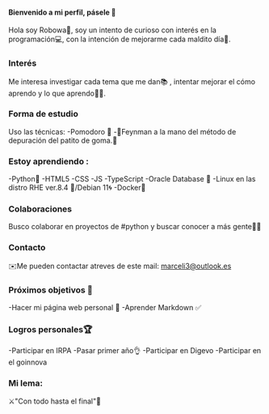 #### Bienvenido a mi perfil, pásele 👋

Hola soy Robowa🤖, soy un intento de curioso con interés en la programación💻, con la intención de mejorarme cada maldito día💪.

### Interés

Me interesa investigar cada tema que me dan📚 , intentar mejorar el cómo aprendo y lo que aprendo🧑‍💻.

### Forma de estudio

Uso las técnicas: 
-Pomodoro 🍅
-🐤Feynman a la mano del método de depuración del patito de goma.🐤

### Estoy aprendiendo : 

-Python🐍
-HTML5
-CSS
-JS
-TypeScript
-Oracle Database 🔮
-Linux en las distro RHE ver.8.4 🎩/Debian 11:cyclone:
-Docker🐋

### Colaboraciones

Busco colaborar en proyectos de #python y buscar conocer a más gente👊💕

### Contacto

✉️Me pueden contactar atreves de este mail: marceli3@outlook.es

### Próximos objetivos 📌

-Hacer mi página web personal 📰
-Aprender Markdown :white_check_mark:

### Logros personales🏆

-Participar en IRPA
-Pasar primer año👌
-Participar en Digevo
-Participar en el goinnova

### Mi lema:

⚔️"Con todo hasta el final"🤕
